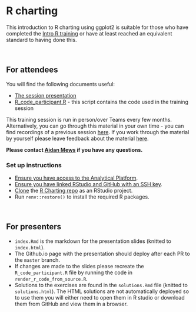 # R charting

This introduction to R charting using ggplot2 is suitable for those who have completed the 
[Intro R training](https://github.com/moj-analytical-services/IntroRTraining) or have at least 
reached an equivalent standard to having done this.  

<br>

## For attendees

You will find the following documents useful:

* [The session presentation](https://moj-analytical-services.github.io/ggplotTraining/)   
* [R_code_participant.R](R_code_participant.R) - this script contains the code used in the training session  
  
This training session is run in person/over Teams every few months. Alternatively, you can go 
through this material in your own time - you can find recordings of a previous session 
[here](https://web.microsoftstream.com/channel/aa3cda5d-99d6-4e9d-ac5e-6548dd55f52a). If you work 
through the material by yourself please leave feedback about the material 
[here](https://airtable.com/shr9u2OJB2pW8Y0Af).  

**Please contact [Aidan Mews](aidan.mews@justice.gov.uk) if you have any questions.**

### Set up instructions
* [Ensure you have access to the Analytical Platform](https://user-guidance.analytical-platform.service.justice.gov.uk/get-started.html#quickstart-guide).
* [Ensure you have linked RStudio and GitHub with an SSH key](https://user-guidance.analytical-platform.service.justice.gov.uk/github/set-up-github.html).
* [Clone](https://user-guidance.analytical-platform.service.justice.gov.uk/github/rstudio-git.html#work-with-git-in-rstudio) the [R Charting repo](https://github.com/moj-analytical-services/ggplotTraining) as an RStudio project.
* Run `renv::restore()` to install the required R packages.

<br>

## For presenters

* `index.Rmd` is the markdown for the presentation slides (knitted to `index.html`).
* The Github.io page with the presentation should deploy after each PR to the `master` branch.
* If changes are made to the slides please recreate the `R_code_participant.R` file by running the 
code in `render_r_code_from_source.R`.
* Solutions to the exercises are found in the `solutions.Rmd` file (knitted to `solutions.html`). 
The HTML solutions are not automatically deployed so to use them you will either need to open them
in R studio or download them from GitHub and view them in a browser.
